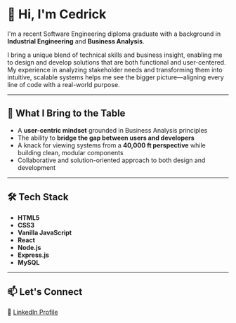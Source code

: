 # 👋 Hi, I'm Cedrick

I'm a recent Software Engineering diploma graduate with a background in **Industrial Engineering** and **Business Analysis**.

I bring a unique blend of technical skills and business insight, enabling me to design and develop solutions that are both functional and user-centered. My experience in analyzing stakeholder needs and transforming them into intuitive, scalable systems helps me see the bigger picture—aligning every line of code with a real-world purpose.

---

## 🌟 What I Bring to the Table

- A **user-centric mindset** grounded in Business Analysis principles
- The ability to **bridge the gap between users and developers**
- A knack for viewing systems from a **40,000 ft perspective** while building clean, modular components
- Collaborative and solution-oriented approach to both design and development

---

## 🛠️ Tech Stack

- **HTML5**
- **CSS3**
- **Vanilla JavaScript**
- **React**
- **Node.js**
- **Express.js**
- **MySQL**

---

## 📫 Let's Connect

🔗 [LinkedIn Profile](https://www.linkedin.com/in/cedricklacro/)

